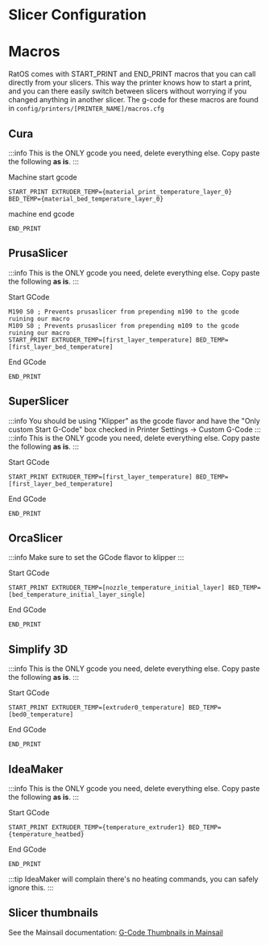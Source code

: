 # Slicer Configuration

# Macros

RatOS comes with START_PRINT and END_PRINT macros that you can call directly from your slicers. This way the printer knows how to start a print, and you can there easily switch between slicers without worrying if you changed anything in another slicer.
The g-code for these macros are found in `config/printers/[PRINTER_NAME]/macros.cfg`

## Cura

:::info
This is the ONLY gcode you need, delete everything else. Copy paste the following **as is**.
:::

Machine start gcode

```properties
START_PRINT EXTRUDER_TEMP={material_print_temperature_layer_0} BED_TEMP={material_bed_temperature_layer_0}
```

machine end gcode

```properties
END_PRINT
```

## PrusaSlicer

:::info
This is the ONLY gcode you need, delete everything else. Copy paste the following **as is**.
:::

Start GCode

```properties
M190 S0 ; Prevents prusaslicer from prepending m190 to the gcode ruining our macro
M109 S0 ; Prevents prusaslicer from prepending m109 to the gcode ruining our macro
START_PRINT EXTRUDER_TEMP=[first_layer_temperature] BED_TEMP=[first_layer_bed_temperature]
```

End GCode

```properties
END_PRINT
```

## SuperSlicer

:::info
You should be using "Klipper" as the gcode flavor and have the "Only custom Start G-Code" box checked in Printer Settings -> Custom G-Code
:::
:::info
This is the ONLY gcode you need, delete everything else. Copy paste the following **as is**.
:::

Start GCode
```properties
START_PRINT EXTRUDER_TEMP=[first_layer_temperature] BED_TEMP=[first_layer_bed_temperature]
```

End GCode
```properties
END_PRINT
```

## OrcaSlicer

:::info
Make sure to set the GCode flavor to klipper
:::

Start GCode
```properties
START_PRINT EXTRUDER_TEMP=[nozzle_temperature_initial_layer] BED_TEMP=[bed_temperature_initial_layer_single]
```

End GCode
```
END_PRINT
```

## Simplify 3D

:::info
This is the ONLY gcode you need, delete everything else. Copy paste the following **as is**.
:::

Start GCode

```properties
START_PRINT EXTRUDER_TEMP=[extruder0_temperature] BED_TEMP=[bed0_temperature]
```

End GCode

```properties
END_PRINT
```

## IdeaMaker

:::info
This is the ONLY gcode you need, delete everything else. Copy paste the following **as is**.
:::

Start GCode

```properties
START_PRINT EXTRUDER_TEMP={temperature_extruder1} BED_TEMP={temperature_heatbed}
```

End GCode

```properties
END_PRINT
```

:::tip
IdeaMaker will complain there's no heating commands, you can safely ignore this.
:::

## Slicer thumbnails

See the Mainsail documentation: [G-Code Thumbnails in Mainsail](https://docs.mainsail.xyz/quicktips/thumbnails)
